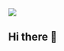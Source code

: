 <img src="https://capsule-render.vercel.app/api?type=waving&color=auto&height=300&section=header&text=capsule%20render&fontSize=90" />


## Hi there 👋

<!--
**wldn185/wldn185** is a ✨ _special_ ✨ repository because its `README.md` (this file) appears on your GitHub profile.

Here are some ideas to get you started:

- 🔭 I’m currently working on ...
- 🌱 I’m currently learning ...
- 👯 I’m looking to collaborate on ...
- 🤔 I’m looking for help with ...
- 💬 Ask me about ...
- 📫 How to reach me: ...
- 😄 Pronouns: ...
- ⚡ Fun fact: ...
-->
